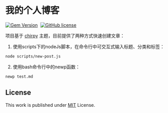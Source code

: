 # 我的个人博客

[![Gem Version](https://img.shields.io/gem/v/jekyll-theme-chirpy)][gem]&nbsp;
[![GitHub license](https://img.shields.io/github/license/cotes2020/chirpy-starter.svg?color=blue)][mit]

项目基于 [chirpy](https://github.com/cotes2020/jekyll-theme-chirpy/wiki) 主题，目前提供了两种方式快速创建文章：

1. 使用scripts下的nodeJs脚本，在命令行中可交互式输入标题、分类和标签：
```bash
node scripts/new-post.js
```

2. 使用bash命令行中的newp函数：
```bash
newp test.md
```

## License

This work is published under [MIT][mit] License.

[gem]: https://rubygems.org/gems/jekyll-theme-chirpy
[chirpy]: https://github.com/cotes2020/jekyll-theme-chirpy/
[CD]: https://en.wikipedia.org/wiki/Continuous_deployment
[mit]: https://github.com/cotes2020/chirpy-starter/blob/master/LICENSE
